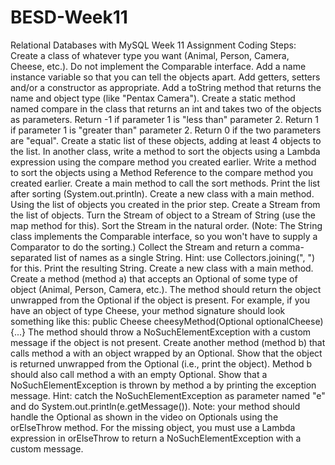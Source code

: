 # BESD-Week11
Relational Databases with MySQL Week 11 Assignment
Coding Steps:
Create a class of whatever type you want (Animal, Person, Camera, Cheese, etc.).
Do not implement the Comparable interface.
Add a name instance variable so that you can tell the objects apart.
Add getters, setters and/or a constructor as appropriate.
Add a toString method that returns the name and object type (like "Pentax Camera").
Create a static method named compare in the class that returns an int and takes two of the objects as parameters. Return -1 if parameter 1 is "less than" parameter 2. Return 1 if parameter 1 is "greater than" parameter 2. Return 0 if the two parameters are "equal".
Create a static list of these objects, adding at least 4 objects to the list.
In another class, write a method to sort the objects using a Lambda expression using the compare method you created earlier.
Write a method to sort the objects using a Method Reference to the compare method you created earlier.
Create a main method to call the sort methods.
Print the list after sorting (System.out.println).
Create a new class with a main method. Using the list of objects you created in the prior step.
Create a Stream from the list of objects.
Turn the Stream of object to a Stream of String (use the map method for this).
Sort the Stream in the natural order. (Note: The String class implements the Comparable interface, so you won't have to supply a Comparator to do the sorting.)
Collect the Stream and return a comma-separated list of names as a single String. Hint: use Collectors.joining(", ") for this.
Print the resulting String.
Create a new class with a main method. Create a method (method a) that accepts an Optional of some type of object (Animal, Person, Camera, etc.).
The method should return the object unwrapped from the Optional if the object is present. For example, if you have an object of type Cheese, your method signature should look something like this:
public Cheese cheesyMethod(Optional<Cheese> optionalCheese) {...}
  The method should throw a NoSuchElementException with a custom message if the object is not present.
  Create another method (method b) that calls method a with an object wrapped by an Optional. Show that the object is returned unwrapped from the Optional (i.e., print the object).
  Method b should also call method a with an empty Optional. Show that a NoSuchElementException is thrown by method a by printing the exception message. Hint: catch the NoSuchElementException as parameter named "e" and do System.out.println(e.getMessage()).
  Note: your method should handle the Optional as shown in the video on Optionals using the orElseThrow method. For the missing object, you must use a Lambda expression in orElseThrow to return a NoSuchElementException with a custom message.
  
